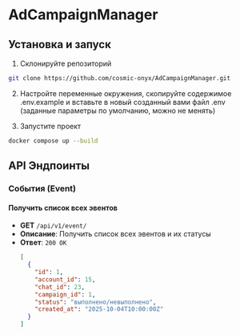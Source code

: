 # AdCampaignManager

## Установка и запуск

1. Склонируйте репозиторий
```bash
git clone https://github.com/cosmic-onyx/AdCampaignManager.git
```
2. Настройте переменные окружения, 
скопируйте содержимое .env.example и вставьте в новый созданный вами файл .env
(заданные параметры по умолчанию, можно не менять)

4. Запустите проект
```bash
docker compose up --build
```

## API Эндпоинты
### События (Event)

#### Получить список всех эвентов
- **GET** `/api/v1/event/`
- **Описание**: Получить список всех эвентов и их статусы
- **Ответ**: `200 OK`
  ```json
  [
    {
      "id": 1,
      "account_id": 15,
      "chat_id": 23,
      "campaign_id": 1,
      "status": "выполнено/невыполнено",
      "created_at": "2025-10-04T10:00:00Z"
    }
  ]
  ```
